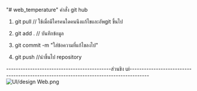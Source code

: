 "# web_temperature" 
คำสั่ง git hub

1. git pull // ใช้เมื่อมีใครคนใดคนนึงแก้ไขและอัพgit ขึ้นไป

2. git add . // บันทึกข้อมูล

3. git commit -m "ใส่ข้อความที่แก้ไขลงไป"

4. git push //นำขึ้นไป repository

--------------------------------------------ส่วนขิง ui--------------------------------------------------------------------------------------
![UI/design Web.png]()
